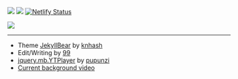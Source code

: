 ![](https://img.shields.io/github/issues/ku-mquat/kumquat.svg) ![](https://img.shields.io/github/last-commit/ku-mquat/kumquat.svg) [![Netlify Status](https://api.netlify.com/api/v1/badges/5e82878a-b9db-44cd-933c-f74f19dc7f40/deploy-status)](https://app.netlify.com/sites/ku-mquat/deploys)

![](https://media4.giphy.com/media/v1.Y2lkPTc5MGI3NjExd2RsenEwendxYTI3eTBjaWM5MWFzcGF5bDd3NzljM2l1NTRpYXV1dSZlcD12MV9pbnRlcm5hbF9naWZfYnlfaWQmY3Q9Zw/hr9kzCIYjzGY0nhT2V/giphy.webp)

---

- Theme [JekyllBear](https://github.com/knhash/jekyllBear) by [knhash](https://knhash.in/)
- Edit/Writing by [99](https://tauqm.uk)
- [jquery.mb.YTPlayer](https://github.com/pupunzi/jquery.mb.YTPlayer) by [pupunzi](https://pupunzi.open-lab.com/)
- [Current background video](https://youtu.be/sfjNCZi9wew)
